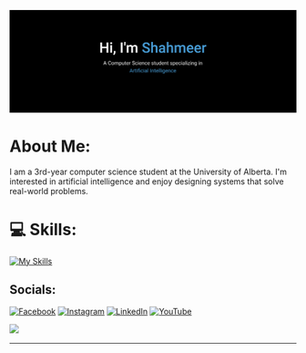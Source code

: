 ![I am GitHub Readme Generator's creator](https://github.com/Adreet21/Adreet21/blob/main/Capture-2024-07-09-103933.png)


#  About Me:
I am a 3rd-year computer science student at the University of Alberta. I'm interested in artificial intelligence and enjoy designing systems that solve real-world problems.

# 💻 Skills:

[![My Skills](https://skillicons.dev/icons?i=java,javascript,python,css,html,mongodb,c,mysql&theme=dark)](https://skillicons.dev)

##  Socials:

[![Facebook](https://img.shields.io/badge/Facebook-%231877F2.svg?logo=Facebook&logoColor=white)](https://facebook.com/https://www.facebook.com/people/Syed-Shahmeer-Rahman/pfbid02GWjR8D7EnwQrCASmXn2xQDwVWhBhQcfqhi5Ka6fRzTB1aMoiQ9vaC4W6KqNTwEL4l/?mibextid=LQQJ4d&rdid=of0ngWALobTQlMuB&share_url=https://www.facebook.com/share/NyoTPP1JhU98tNsB/?mibextid%3DLQQJ4d) [![Instagram](https://img.shields.io/badge/Instagram-%23E4405F.svg?logo=Instagram&logoColor=white)](https://instagram.com/https://www.instagram.com/shahmeer_rahman_/?igsh=MWtsdWxxMXBoaHN4aQ%3D%3D) [![LinkedIn](https://img.shields.io/badge/LinkedIn-%230077B5.svg?logo=linkedin&logoColor=white)](https://linkedin.com/in/https://www.linkedin.com/in/shahmeer-rahman/) [![YouTube](https://img.shields.io/badge/YouTube-%23FF0000.svg?logo=YouTube&logoColor=white)](https://youtube.com/@@adreet2868) 

![](https://github-readme-stats.vercel.app/api/top-langs/?username=Adreet21&theme=github_dark&hide_border=true&include_all_commits=false&count_private=false&layout=compact)

---
